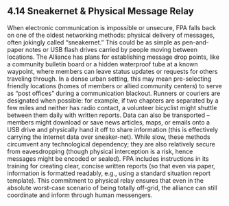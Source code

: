 ## 4.14 Sneakernet & Physical Message Relay

When electronic communication is impossible or unsecure, FPA falls back on one of the oldest networking methods: physical delivery of messages, often jokingly called “sneakernet.” This could be as simple as pen-and-paper notes or USB flash drives carried by people moving between locations. The Alliance has plans for establishing message drop points, like a community bulletin board or a hidden waterproof tube at a known waypoint, where members can leave status updates or requests for others traveling through. In a dense urban setting, this may mean pre-selecting friendly locations (homes of members or allied community centers) to serve as “post offices” during a communication blackout. Runners or couriers are designated when possible: for example, if two chapters are separated by a few miles and neither has radio contact, a volunteer bicyclist might shuttle between them daily with written reports. Data can also be transported – members might download or save news articles, maps, or emails onto a USB drive and physically hand it off to share information (this is effectively carrying the internet data over sneaker-net). While slow, these methods circumvent any technological dependency; they are also relatively secure from eavesdropping (though physical interception is a risk, hence messages might be encoded or sealed). FPA includes instructions in its training for creating clear, concise written reports (so that even via paper, information is formatted readably, e.g., using a standard situation report template). This commitment to physical relay ensures that even in the absolute worst-case scenario of being totally off-grid, the alliance can still coordinate and inform through human messengers.